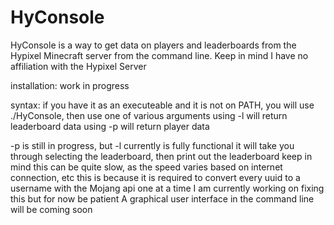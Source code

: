 # HyConsole
HyConsole is a way to get data on players and leaderboards from the Hypixel Minecraft server from the command line. 
Keep in mind I have no affiliation with the Hypixel Server

installation:
  work in progress
  
 syntax: if you have it as an executeable and it is not on PATH, you will use ./HyConsole, then use one of various arguments
 using -l will return leaderboard data
 using -p will return player data
 
 -p is still in progress, but -l currently is fully functional
 it will take you through selecting the leaderboard, then print out the leaderboard
 keep in mind this can be quite slow, as the speed varies based on internet connection, etc
 this is because it is required to convert every uuid to a username with the Mojang api one at a time
 I am currently working on fixing this but for now be patient
 A graphical user interface in the command line will be coming soon

